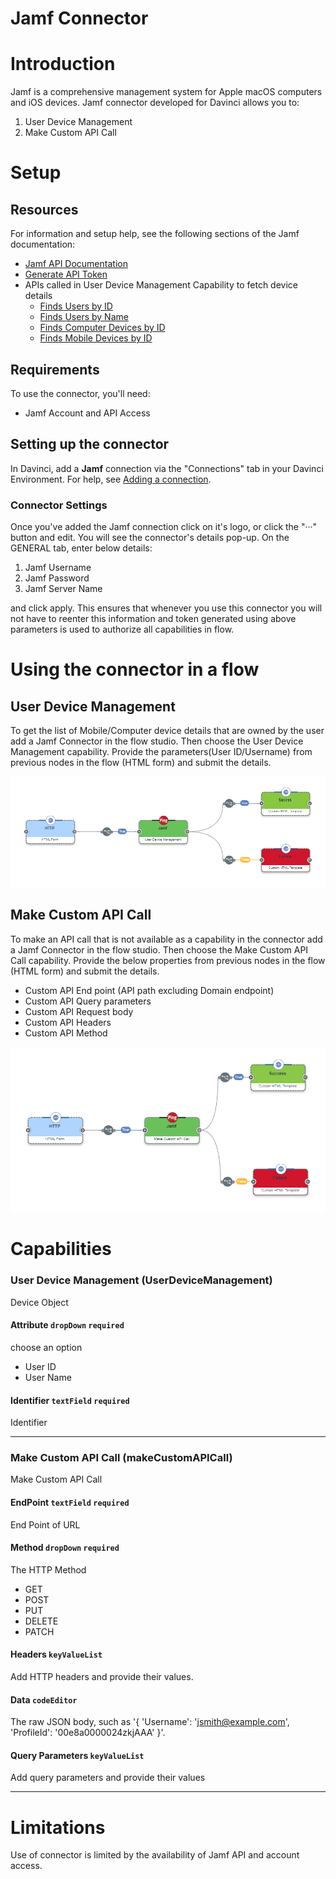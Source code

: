# Jamf Connector

# Introduction

Jamf is a comprehensive management system for Apple macOS computers and iOS devices. Jamf connector developed for Davinci allows you to:

1. User Device Management
2. Make Custom API Call

# Setup

## Resources

For information and setup help, see the following sections of the Jamf documentation:

- [Jamf API Documentation](https://developer.jamf.com/jamf-pro/reference/classic-api)
- [Generate API Token](https://developer.jamf.com/jamf-pro/reference/post_v1-auth-token)
- APIs called in User Device Management Capability to fetch device details
  - [Finds Users by ID](https://developer.jamf.com/jamf-pro/reference/findusersbyid)
  - [Finds Users by Name](https://developer.jamf.com/jamf-pro/reference/findusersbyname)
  - [Finds Computer Devices by ID](https://developer.jamf.com/jamf-pro/reference/findcomputersbyid)
  - [Finds Mobile Devices by ID](https://developer.jamf.com/jamf-pro/reference/findmobiledevicesbyid)

## Requirements

To use the connector, you'll need:

- Jamf Account and API Access

## Setting up the connector

In Davinci, add a **Jamf** connection via the "Connections" tab in your Davinci Environment. For help, see [Adding a connection](https://docs.google.com/document/d/1Sc9tD5tn9dl79qOWup0k3eKk5hrNVI8lZPAdm8loeiA/edit#).

### Connector Settings

Once you've added the Jamf connection click on it's logo, or click the "···" button and edit. You will see the connector's details pop-up. On the GENERAL tab, enter below details:

1. Jamf Username
2. Jamf Password
3. Jamf Server Name

and click apply. This ensures that whenever you use this connector you will not have to reenter this information and token generated using above parameters is used to authorize all capabilities in flow.

# Using the connector in a flow

## User Device Management

To get the list of Mobile/Computer device details that are owned by the user add a Jamf Connector in the flow studio. Then choose the User Device Management capability. Provide the parameters(User ID/Username) from previous nodes in the flow (HTML form) and submit the details.

![User Device Management](UserDeviceManagement.png)

## Make Custom API Call

To make an API call that is not available as a capability in the connector add a Jamf Connector in the flow studio. Then choose the Make Custom API Call capability. Provide the below properties from previous nodes in the flow (HTML form) and submit the details.

- Custom API End point (API path excluding Domain endpoint)
- Custom API Query parameters
- Custom API Request body
- Custom API Headers
- Custom API Method

![Make Custom API Call](MakeCustomAPICall.png)

# Capabilities

### User Device Management (UserDeviceManagement)


Device Object

#### Attribute `dropDown` `required`


choose an option


 - User ID
 - User Name

#### Identifier `textField` `required`


Identifier

---

### Make Custom API Call (makeCustomAPICall)


Make Custom API Call

#### EndPoint `textField` `required`


End Point of URL

#### Method `dropDown` `required`


The HTTP Method


 - GET
 - POST
 - PUT
 - DELETE
 - PATCH

#### Headers `keyValueList`


Add HTTP headers and provide their values.

#### Data `codeEditor`


The raw JSON body, such as '{ 'Username': 'jsmith@example.com', 'ProfileId': '00e8a0000024zkjAAA' }'.

#### Query Parameters `keyValueList`


Add query parameters and provide their values

---


# Limitations

Use of connector is limited by the availability of Jamf API and account access.
